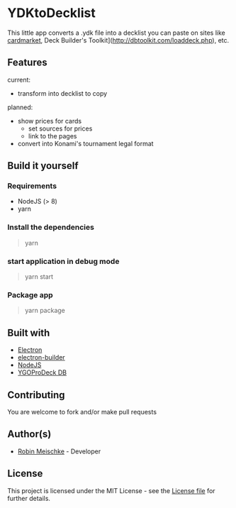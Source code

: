 # YDKtoDecklist
This little app converts a .ydk file into a decklist you can paste on sites like [cardmarket](https://www.cardmarket.com), Deck Builder's Toolkit](http://dbtoolkit.com/loaddeck.php), etc.

## Features

current:
* transform into decklist to copy

planned:
* show prices for cards
  * set sources for prices
  * link to the pages
* convert into Konami's tournament legal format

## Build it yourself

### Requirements
* NodeJS (> 8)
* yarn

### Install the dependencies
>yarn

### start application in debug mode
>yarn start

### Package app
>yarn package


## Built with
* [Electron]()
* [electron-builder](https://github.com/electron-userland/electron-builder)
* [NodeJS]()
* [YGOProDeck DB](https://db.ygoprodeck.com)


## Contributing

You are welcome to fork and/or make pull requests

## Author(s)
* [Robin Meischke](https://www.nierhain.de) - Developer

## License
This project is licensed under the MIT License - see the [License file](https://github.com/Nierhain/YDKtoDecklist/blob/master/LICENSE.md) for further details.